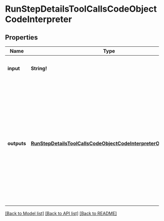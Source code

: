 # RunStepDetailsToolCallsCodeObjectCodeInterpreter

## Properties
Name | Type | Description | Notes
------------ | ------------- | ------------- | -------------
**input** | **String!** | The input to the Code Interpreter tool call. | [default to null]
**outputs** | [**RunStepDetailsToolCallsCodeObjectCodeInterpreterOutputsInner**](RunStepDetailsToolCallsCodeObject_code_interpreter_outputs_inner.md) | The outputs from the Code Interpreter tool call. Code Interpreter can output one or more items, including text (&#x60;logs&#x60;) or images (&#x60;image&#x60;). Each of these are represented by a different object type. | [default to null]

[[Back to Model list]](../README.md#documentation-for-models) [[Back to API list]](../README.md#documentation-for-api-endpoints) [[Back to README]](../README.md)


